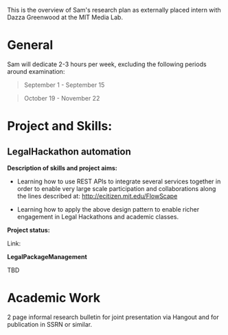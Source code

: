 This is the overview of Sam's research plan as externally placed intern with Dazza Greenwood at the MIT Media Lab.

# General

Sam will dedicate 2-3 hours per week, excluding the following periods around examination:

>September 1 - September 15  

>October 19 - November 22


# Project and Skills:

## LegalHackathon automation

**Description of skills and project aims:**


* Learning how to use REST APIs to integrate several services together in order to enable very large scale participation and collaborations along the lines described at: http://ecitizen.mit.edu/FlowScape

* Learning how to apply the above design pattern to enable richer engagement in Legal Hackathons and academic classes.

**Project status:**

Link:

**LegalPackageManagement**

TBD


# Academic Work

2 page informal research bulletin for joint presentation via Hangout and for publication in SSRN or similar.
